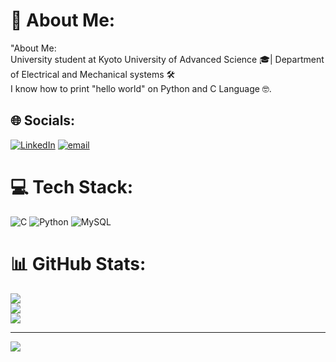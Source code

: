 # 💫 About Me:
"About Me:<br>University student at Kyoto University of Advanced Science 🎓| Department of Electrical and Mechanical systems 🛠️ <br>I know how to print "hello world" on Python and C Language 🤓.


## 🌐 Socials:
[![LinkedIn](https://img.shields.io/badge/LinkedIn-%230077B5.svg?logo=linkedin&logoColor=white)](https://linkedin.com/in/aaventura00) [![email](https://img.shields.io/badge/Email-D14836?logo=gmail&logoColor=white)](mailto:professional.albano@gmail.com) 

# 💻 Tech Stack:
![C](https://img.shields.io/badge/c-%2300599C.svg?style=for-the-badge&logo=c&logoColor=white) ![Python](https://img.shields.io/badge/python-3670A0?style=for-the-badge&logo=python&logoColor=ffdd54) ![MySQL](https://img.shields.io/badge/mysql-4479A1.svg?style=for-the-badge&logo=mysql&logoColor=white)
# 📊 GitHub Stats:
![](https://github-readme-stats.vercel.app/api?username=Albano-Agnelo&theme=tokyonight&hide_border=false&include_all_commits=false&count_private=false)<br/>
![](https://nirzak-streak-stats.vercel.app/?user=Albano-Agnelo&theme=tokyonight&hide_border=false)<br/>
![](https://github-readme-stats.vercel.app/api/top-langs/?username=Albano-Agnelo&theme=tokyonight&hide_border=false&include_all_commits=false&count_private=false&layout=compact)

---
[![](https://visitcount.itsvg.in/api?id=Albano-Agnelo&icon=0&color=0)](https://visitcount.itsvg.in)

<!-- Proudly created with GPRM ( https://gprm.itsvg.in ) -->

